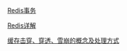 

[Redis事务](./数据库\Redis/Redis事务.md)

[Redis详解](./数据库\Redis/Redis详解.md)

[缓存击穿、穿透、雪崩的概念及处理方式](./数据库\Redis/缓存击穿、穿透、雪崩的概念及处理方式.md)
